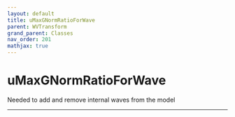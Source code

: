 ```yaml
---
layout: default
title: uMaxGNormRatioForWave
parent: WVTransform
grand_parent: Classes
nav_order: 201
mathjax: true
---
```


#  uMaxGNormRatioForWave

Needed to add and remove internal waves from the model


---

